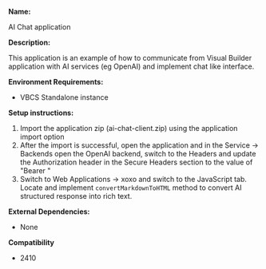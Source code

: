 **Name:**

AI Chat  application

**Description:**

This application is an example of how to communicate from Visual Builder application with AI services (eg OpenAI)
and implement chat like interface.

**Environment Requirements:**

* VBCS Standalone instance

**Setup instructions:**

1. Import the application zip (ai-chat-client.zip) using the application import option
1. After the import is successful, open the application and in the Service -> Backends open the OpenAI backend,
   switch to the Headers and update the Authorization header in the Secure Headers section to the value of "Bearer <your OpenAI API key value>"
1. Switch to Web Applications -> xoxo and switch to the JavaScript tab. Locate and implement `convertMarkdownToHTML` method to convert AI structured response into rich text.

**External Dependencies:**

* None

**Compatibility**

* 2410
